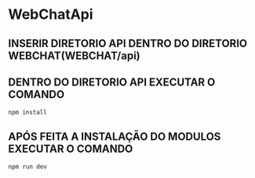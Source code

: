 # WebChatApi

## INSERIR DIRETORIO API DENTRO DO DIRETORIO WEBCHAT(WEBCHAT/api)

## DENTRO DO DIRETORIO API EXECUTAR O COMANDO
```
npm install
```
## APÓS FEITA A INSTALAÇÃO DO MODULOS EXECUTAR O COMANDO
```
npm run dev
```

